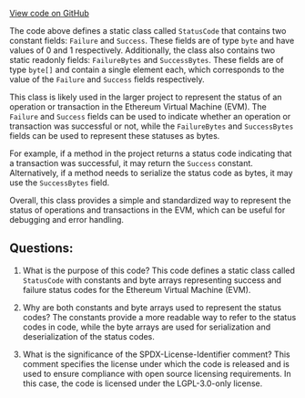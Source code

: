 [View code on GitHub](https://github.com/nethermindeth/nethermind/Nethermind.Evm/StatusCode.cs)

The code above defines a static class called `StatusCode` that contains two constant fields: `Failure` and `Success`. These fields are of type `byte` and have values of 0 and 1 respectively. Additionally, the class also contains two static readonly fields: `FailureBytes` and `SuccessBytes`. These fields are of type `byte[]` and contain a single element each, which corresponds to the value of the `Failure` and `Success` fields respectively.

This class is likely used in the larger project to represent the status of an operation or transaction in the Ethereum Virtual Machine (EVM). The `Failure` and `Success` fields can be used to indicate whether an operation or transaction was successful or not, while the `FailureBytes` and `SuccessBytes` fields can be used to represent these statuses as bytes.

For example, if a method in the project returns a status code indicating that a transaction was successful, it may return the `Success` constant. Alternatively, if a method needs to serialize the status code as bytes, it may use the `SuccessBytes` field.

Overall, this class provides a simple and standardized way to represent the status of operations and transactions in the EVM, which can be useful for debugging and error handling.
## Questions: 
 1. What is the purpose of this code?
   This code defines a static class called `StatusCode` with constants and byte arrays representing success and failure status codes for the Ethereum Virtual Machine (EVM).

2. Why are both constants and byte arrays used to represent the status codes?
   The constants provide a more readable way to refer to the status codes in code, while the byte arrays are used for serialization and deserialization of the status codes.

3. What is the significance of the SPDX-License-Identifier comment?
   This comment specifies the license under which the code is released and is used to ensure compliance with open source licensing requirements. In this case, the code is licensed under the LGPL-3.0-only license.